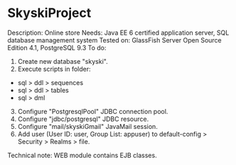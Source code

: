 SkyskiProject
=============

Description: Online store
Needs: Java EE 6 certified application server, SQL database management system
Tested on: GlassFish Server Open Source Edition 4.1, PostgreSQL 9.3
To do: 
1. Create new database "skyski".
2. Execute scripts in folder:
  * sql > ddl > sequences
  * sql > ddl > tables
  * sql > dml
3. Configure "PostgresqlPool" JDBC connection pool.
4. Configure "jdbc/postgresql" JDBC resource.
5. Configure "mail/skyskiGmail" JavaMail session.
6. Add user (User ID: user, Group List: appuser) to default-config > Security > Realms > file.

Technical note: WEB module contains EJB classes.
